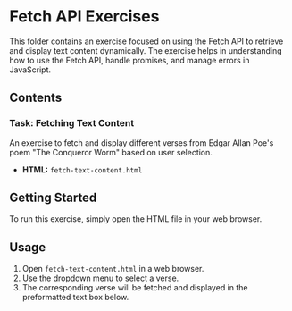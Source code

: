 # Fetch API Exercises

This folder contains an exercise focused on using the Fetch API to retrieve and display text content dynamically. The exercise helps in understanding how to use the Fetch API, handle promises, and manage errors in JavaScript.

## Contents

### Task: Fetching Text Content
An exercise to fetch and display different verses from Edgar Allan Poe's poem "The Conqueror Worm" based on user selection.

- **HTML:** `fetch-text-content.html`

## Getting Started

To run this exercise, simply open the HTML file in your web browser.

## Usage

1. Open `fetch-text-content.html` in a web browser.
2. Use the dropdown menu to select a verse.
3. The corresponding verse will be fetched and displayed in the preformatted text box below.


